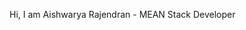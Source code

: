 Hi, I am Aishwarya Rajendran - MEAN Stack Developer

<!---
Aishwarya165/Aishwarya165 is a ✨ special ✨ repository because its `README.md` (this file) appears on your GitHub profile.
You can click the Preview link to take a look at your changes.
--->
